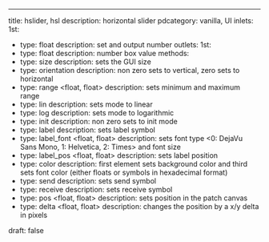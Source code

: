---
title: hslider, hsl
description: horizontal slider
pdcategory: vanilla, UI
inlets:
  1st:
  - type: float
    description: set and output number
outlets:
  1st:
  - type: float
    description: number box value
methods:
- type: size <float>
  description: sets the GUI size
- type: orientation <float>
  description: non zero sets to vertical, zero sets to horizontal
- type: range <float, float>
  description: sets minimum and maximum range
- type: lin
  description: sets mode to linear
- type: log
  description: sets mode to logarithmic
- type: init <float>
  description: non zero sets to init mode
- type: label <symbol>
  description: sets label symbol
- type: label_font <float, float>
  description: sets font type <0: DejaVu Sans Mono, 1: Helvetica, 2: Times> and font size
- type: label_pos <float, float>
  description: sets label position
- type: color <list>
  description: first element sets background color and third sets font color (either floats or symbols in hexadecimal format)
- type: send <symbol>
  description: sets send symbol
- type: receive <symbol>
  description: sets receive symbol
- type: pos <float, float>
  description: sets position in the patch canvas
- type: delta <float, float>
  description: changes the position by a x/y delta in pixels

draft: false
